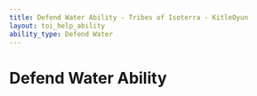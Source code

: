 ```yaml
---
title: Defend Water Ability - Tribes of Isoterra - KitleOyun
layout: toi_help_ability
ability_type: Defend Water
---
```


<h1 class="h1">Defend Water Ability</h1>
